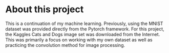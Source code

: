 # About this project
This is a continuation of my machine learning. Previously, using the MNIST dataset was provided directly from the Pytorch framework. For this project, the Kaggles Cats and 
Dogs image set was downloaded from the Internet. This was primarily a focus on working with my own dataset as well as practicing the convolution method for image processing.
